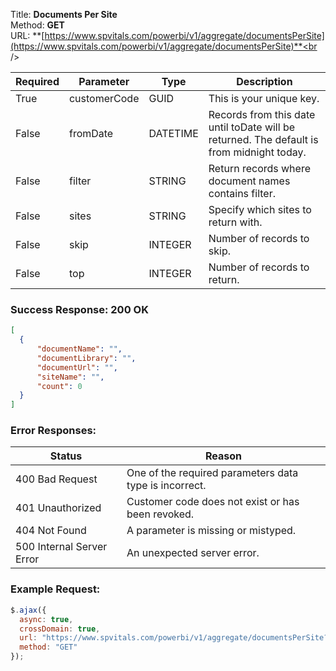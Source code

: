 Title: **Documents Per Site**<br />
Method: **GET**<br />
URL: **[https://www.spvitals.com/powerbi/v1/aggregate/documentsPerSite](https://www.spvitals.com/powerbi/v1/aggregate/documentsPerSite)**<br />

| **Required** | **Parameter** | **Type** | **Description** |
| --- | --- | --- | --- |
| True | customerCode | GUID | This is your unique key. |
| False | fromDate | DATETIME | Records from this date until toDate will be returned. The default is from midnight today. |
| False | filter | STRING | Return records where document names contains filter. |
| False | sites | STRING | Specify which sites to return with. |
| False | skip | INTEGER | Number of records to skip. |
| False | top | INTEGER | Number of records to return. |

### Success Response: 200 OK

```json
[
  {
      "documentName": "",
      "documentLibrary": "",
      "documentUrl": "",
      "siteName": "",
      "count": 0
  }
]
```

### Error Responses:

| **Status** | **Reason** |
| --- | --- |
| 400 Bad Request | One of the required parameters data type is incorrect. |
| 401 Unauthorized | Customer code does not exist or has been revoked. |
| 404 Not Found | A parameter is missing or mistyped. |
| 500 Internal Server Error | An unexpected server error. |

### Example Request:

```javascript
$.ajax({
  async: true,
  crossDomain: true,
  url: "https://www.spvitals.com/powerbi/v1/aggregate/documentsPerSite?customerCode=00000000-0000-0000-0000-000000000000&fromDate=2017-07-26&filter&sites&skip=&top=",
  method: "GET"
});
```
